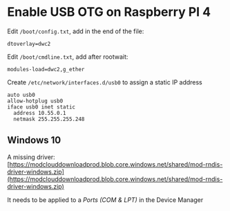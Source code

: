 # Enable USB OTG on Raspberry PI 4
Edit `/boot/config.txt`, add in the end of the file:
```text
dtoverlay=dwc2
```

Edit `/boot/cmdline.txt`, add after rootwait:
```text
modules-load=dwc2,g_ether
```

Create `/etc/network/interfaces.d/usb0` to assign a static IP address
```text
auto usb0
allow-hotplug usb0
iface usb0 inet static
  address 10.55.0.1
  netmask 255.255.255.248
```

## Windows 10 
A missing driver: [https://modclouddownloadprod.blob.core.windows.net/shared/mod-rndis-driver-windows.zip](https://modclouddownloadprod.blob.core.windows.net/shared/mod-rndis-driver-windows.zip)

It needs to be applied to a *Ports (COM & LPT)* in the Device Manager
